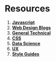 # Resources


1. **[Javascript](./source/javascript.md)**
2. **[Web Design Blogs](./source/web-design-blogs.md)**
3. **[General Technical](./source/concepts.md)**
4. **[CSS](./source/css.md)**
5. **[Data Science](./source/data-science.md)**
6. **[UX](./source/ux.md)**
7. **[Style Guides](./source/)**
